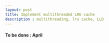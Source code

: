 ```yaml
---
layout: post
title: Implement multithreaded LRU cache
description : multithreading, lru cache, LLD
---
```


#### To be done : April
